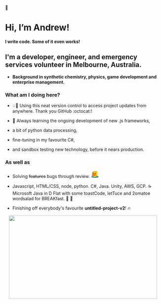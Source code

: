 👋
# Hi, I’m Andrew!

#### I write code. Some of it even works!
## I'm a developer, engineer, and emergency services volunteer in Melbourne, Australia.
- **Background in synthetic chemistry, physics, game development and enterprise management.**

### What am I doing here?

- 💡🧠 Using this neat version control to access project updates from anywhere.
Thank you GitHub :octocat:!

- 🌱 Always learning the ongoing development of new .js frameworks,
- a bit of python data processing,
- fine-tuning in my favourite C#,
- and sandbox testing new technology, before it nears production.

### As well as

- Solving ~~features~~ bugs through review. <img src="https://github.com/AndrewKhassapov/AndrewKhassapov/blob/main/rubber-duck-transparent.png" width="25" height="25"/>

- Javascript, HTML/CSS, node, python. C#, Java. Unity, AWS, GCP.
:coffee: Microsoft Java in D Flat with some toastCode, letTuce and 2omatoe wordsalad for BREAKfast. :tomato: :fork_and_knife:

- Finishing off everybody's favourite **untitled-project-v2**! 🔥

<div align="center">
<img src="https://github.com/AndrewKhassapov/AndrewKhassapov/blob/main/readme-profile.gif" width="480" height="270"/>
</div>

<!---
AndrewKhassapov/AndrewKhassapov is a ✨ special ✨ repository because its `README.md` (this file) appears on your GitHub profile.
You can click the Preview link to take a look at your changes.
--->
